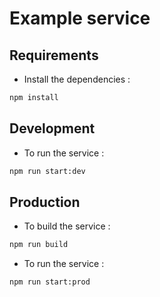 # Example service

## Requirements

- Install the dependencies :

```bash
npm install
```

## Development

- To run the service :

```bash
npm run start:dev
```

## Production

- To build the service :

```bash
npm run build
```

- To run the service :

```bash
npm run start:prod
```